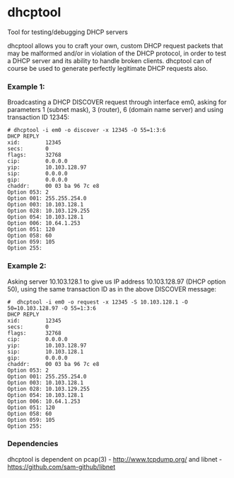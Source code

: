 # dhcptool
Tool for testing/debugging DHCP servers

dhcptool allows you to craft your own, custom DHCP request packets that may be malformed and/or in violation of the DHCP protocol, in order to test a DHCP server and its ability to handle broken clients. dhcptool can of course be used to generate perfectly legitimate DHCP requests also.

### Example 1:

Broadcasting a DHCP DISCOVER request through interface em0, asking for parameters 1 (subnet mask), 3 (router), 6 (domain name server) and using transaction ID 12345:

```
# dhcptool -i em0 -o discover -x 12345 -O 55=1:3:6
DHCP REPLY
xid:        12345
secs:       0
flags:      32768
cip:        0.0.0.0
yip:        10.103.128.97
sip:        0.0.0.0
gip:        0.0.0.0
chaddr:     00 03 ba 96 7c e8
Option 053: 2
Option 001: 255.255.254.0
Option 003: 10.103.128.1
Option 028: 10.103.129.255
Option 054: 10.103.128.1
Option 006: 10.64.1.253
Option 051: 120
Option 058: 60
Option 059: 105
Option 255:
```


### Example 2:

Asking server 10.103.128.1 to give us IP address 10.103.128.97 (DHCP option 50), using the same transaction ID as in the above DISCOVER message:
```
#  dhcptool -i em0 -o request -x 12345 -S 10.103.128.1 -O 50=10.103.128.97 -O 55=1:3:6
DHCP REPLY
xid:        12345
secs:       0
flags:      32768
cip:        0.0.0.0
yip:        10.103.128.97
sip:        10.103.128.1
gip:        0.0.0.0
chaddr:     00 03 ba 96 7c e8
Option 053: 2
Option 001: 255.255.254.0
Option 003: 10.103.128.1
Option 028: 10.103.129.255
Option 054: 10.103.128.1
Option 006: 10.64.1.253
Option 051: 120
Option 058: 60
Option 059: 105
Option 255:
```

### Dependencies
dhcptool is dependent on pcap(3) - http://www.tcpdump.org/ and libnet - https://github.com/sam-github/libnet
